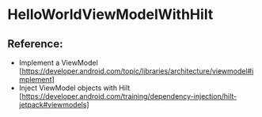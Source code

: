 # HelloWorldViewModelWithHilt

## Reference:
- Implement a ViewModel [https://developer.android.com/topic/libraries/architecture/viewmodel#implement]
- Inject ViewModel objects with Hilt [https://developer.android.com/training/dependency-injection/hilt-jetpack#viewmodels]
